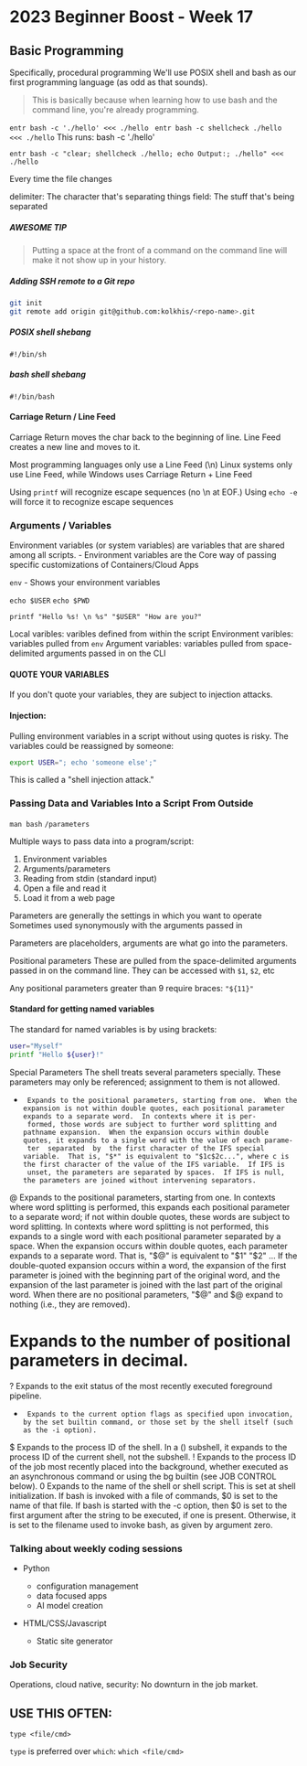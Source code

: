 
# 2023 Beginner Boost - Week 17


## Basic Programming

Specifically, procedural programming
We'll use POSIX shell and bash as our first programming language (as odd as that sounds).

> This is basically because when learning how to use bash and the command line, you're already
> programming.


`entr bash -c './hello' <<< ./hello `
`entr bash -c shellcheck ./hello <<< ./hello`
This runs:
    bash -c './hello'

`entr bash -c "clear; shellcheck ./hello; echo Output:; ./hello" <<< ./hello`

Every time the file changes

delimiter: The character that's separating things
field: The stuff that's being separated

##### AWESOME TIP
> Putting a space at the front of a command on the command line will make it not show up in your
> history.

##### Adding SSH remote to a Git repo
```sh
git init
git remote add origin git@github.com:kolkhis/<repo-name>.git
```

##### POSIX shell shebang
`#!/bin/sh`

##### bash shell shebang
`#!/bin/bash`



#### Carriage Return / Line Feed
Carriage Return moves the char back to the beginning of line.
Line Feed creates a new line and moves to it.

Most programming languages only use a Line Feed (\n)
Linux systems only use Line Feed, while Windows uses Carriage Return + Line Feed


Using `printf` will recognize escape sequences (no \n at EOF.)
Using `echo -e` will force it to recognize escape sequences



### Arguments / Variables

Environment variables (or system variables) are variables that are shared among all scripts.
    - Environment variables are the Core way of passing specific customizations of Containers/Cloud Apps

`env` - Shows your environment variables

`echo $USER`
`echo $PWD`

`printf "Hello %s! \n %s" "$USER" "How are you?"`

Local varibles: varibles defined from within the script
Environment varibles: variables pulled from `env`
Argument variables: variables pulled from space-delimited arguments passed in on the CLI


#### QUOTE YOUR VARIABLES
If you don't quote your variables, they are subject to injection attacks.

#### Injection:
Pulling environment variables in a script without using quotes is risky.
The variables could be reassigned by someone:

```sh
export USER="; echo 'someone else';"
```

This is called a "shell injection attack."


### Passing Data and Variables Into a Script From Outside

`man bash`
`/parameters`

Multiple ways to pass data into a program/script:

1. Environment variables
2. Arguments/parameters
3. Reading from stdin (standard input)
4. Open a file and read it
5. Load it from a web page


Parameters are generally the settings in which you want to operate
Sometimes used synonymously with the arguments passed in

Parameters are placeholders, arguments are what go into the parameters.


Positional parameters
These are pulled from the space-delimited arguments passed in on the command line.
They can be accessed with `$1`, `$2`, etc

Any positional parameters greater than 9 require braces: `"${11}"`

#### Standard for getting named variables

The standard for named variables is by using brackets:
```sh
user="Myself"
printf "Hello ${user}!"
```




























Special Parameters
   The shell treats several parameters specially.  These parameters may only be referenced; assignment to them is not allowed.
   *      Expands to the positional parameters, starting from one.  When the expansion is not within double quotes, each positional parameter expands to a separate word.  In contexts where it is per‐
          formed, those words are subject to further word splitting and pathname expansion.  When the expansion occurs within double quotes, it expands to a single word with the value of each parame‐
          ter  separated  by  the first character of the IFS special variable.  That is, "$*" is equivalent to "$1c$2c...", where c is the first character of the value of the IFS variable.  If IFS is
          unset, the parameters are separated by spaces.  If IFS is null, the parameters are joined without intervening separators.
   @      Expands to the positional parameters, starting from one.  In contexts where word splitting is performed, this expands each positional parameter to a separate  word;  if  not  within  double
          quotes,  these  words  are  subject to word splitting.  In contexts where word splitting is not performed, this expands to a single word with each positional parameter separated by a space.
          When the expansion occurs within double quotes, each parameter expands to a separate word.  That is, "$@" is equivalent to "$1" "$2" ...  If the  double-quoted  expansion  occurs  within  a
          word, the expansion of the first parameter is joined with the beginning part of the original word, and the expansion of the last parameter is joined with the last part of the original word.
          When there are no positional parameters, "$@" and $@ expand to nothing (i.e., they are removed).
   #      Expands to the number of positional parameters in decimal.
   ?      Expands to the exit status of the most recently executed foreground pipeline.
   -      Expands to the current option flags as specified upon invocation, by the set builtin command, or those set by the shell itself (such as the -i option).
   $      Expands to the process ID of the shell.  In a () subshell, it expands to the process ID of the current shell, not the subshell.
   !      Expands to the process ID of the job most recently placed into the background, whether executed as an asynchronous command or using the bg builtin (see JOB CONTROL below).
   0      Expands to the name of the shell or shell script.  This is set at shell initialization.  If bash is invoked with a file of commands, $0 is set to the name of that file.  If bash is  started
          with  the -c option, then $0 is set to the first argument after the string to be executed, if one is present.  Otherwise, it is set to the filename used to invoke bash, as given by argument
          zero.























### Talking about weekly coding sessions

* Python
    - configuration management
    - data focused apps
    - AI model creation

* HTML/CSS/Javascript
    - Static site generator


### Job Security
Operations, cloud native, security: No downturn in the job market.



## USE THIS OFTEN:
`type <file/cmd>`

`type` is preferred over `which`:
`which <file/cmd>`




